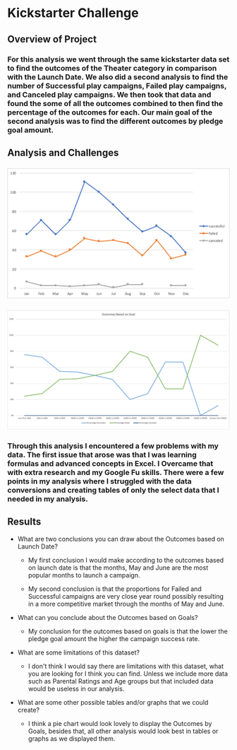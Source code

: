 # Kickstarter Challenge

## Overview of Project

### For this analysis we went through the same kickstarter data set to find the outcomes of the Theater category in comparison with the Launch Date. We also did a second analysis to find the number of Successful play campaigns, Failed play campaigns, and Canceled play campaigns. We then took that data and found the some of all the outcomes combined to then find the percentage of the outcomes for each. Our main goal of the second analysis was to find the different outcomes by pledge goal amount.


## Analysis and Challenges

### ![Theater Outcomes vs Launch Date](https://github.com/Eric0rtega/kickstarter-analysis/blob/main/Kickstarter_Challenge/resources/Theater_Outcomes_vs_Launch.png)

### ![Analysis of Outcomes Based on Goals](https://github.com/Eric0rtega/kickstarter-analysis/blob/main/Kickstarter_Challenge/resources/Outcomes_vs_Goals.png)

### Through this analysis I encountered a few problems with my data. The first issue that arose was that I was learning formulas and advanced concepts in Excel. I Overcame that with extra research and my Google Fu skills. There were a few points in my analysis where I struggled with the data conversions and creating tables of only the select data that I needed in my analysis.

## Results

- What are two conclusions you can draw about the Outcomes based on Launch Date?
	* My first conclusion I would make according to the outcomes based on launch date is that the months, May and June are the most popular months to launch a campaign.

	* My second conclusion is that the proportions for Failed and Successful campaigns are very close year round possibly resulting in a more competitive market through the months of May and June.

- What can you conclude about the Outcomes based on Goals?
	* My conclusion for the outcomes based on goals is that the lower the pledge goal amount the higher the campaign success rate.

- What are some limitations of this dataset?
	* I don't think I would say there are limitations with this dataset, what you are looking for I think you can find. Unless we include more data such as Parental Ratings and Age groups but that included data would be useless in our analysis.

- What are some other possible tables and/or graphs that we could create?
	* I think a pie chart would look lovely to display the Outcomes by Goals, besides that, all other analysis would look best in tables or graphs as we displayed them.
